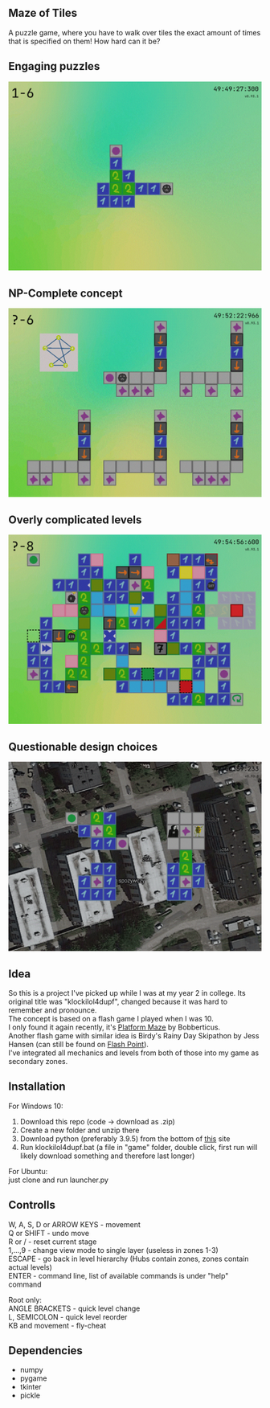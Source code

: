 ## Maze of Tiles

A puzzle game, where you have to walk over tiles the exact amount of times that is specified on them! How hard can it be?

## Engaging puzzles

![ss](src/game_files/sprites/other/screenshot_2.gif "This can be solved in 12 different ways. One of them is <<<v<<^>><^><^^")

## NP-Complete concept

![ss](src/game_files/sprites/other/screenshot_3.gif "Hamiltonian Cycle reduces to this and yes, this reduction is in the right direction")

## Overly complicated levels

![ss](src/game_files/sprites/other/screenshot_4.gif "Not even all of the blocks that are implemented")

## Questionable design choices

![ss](src/game_files/sprites/other/screenshot_1.gif "including a narrator who currently speaks only Polish")

## Idea

So this is a project I've picked up while I was at my year 2 in college. Its original title was "klockilol4dupf", changed because it was hard to remember and pronounce.  
The concept is based on a flash game I played when I was 10.  
I only found it again recently, it's [Platform Maze](https://www.newgrounds.com/portal/view/360130) by Bobberticus.  
Another flash game with similar idea is Birdy's Rainy Day Skipathon by Jess Hansen (can still be found on [Flash Point](https://bluemaxima.org/flashpoint/)).  
I've integrated all mechanics and levels from both of those into my game as secondary zones.

## Installation

For Windows 10:
1) Download this repo (code -> download as .zip)
2) Create a new folder and unzip there
3) Download python (preferably 3.9.5) from the bottom of [this](https://www.python.org/downloads/release/python-395/) site
4) Run klockilol4dupf.bat (a file in "game" folder, double click, first run will likely download something and therefore last longer)

For Ubuntu:  
just clone and run launcher.py

## Controlls
W, A, S, D or ARROW KEYS - movement  
Q or SHIFT - undo move  
R or / - reset current stage  
1,...,9 - change view mode to single layer (useless in zones 1-3)  
ESCAPE - go back in level hierarchy (Hubs contain zones, zones contain actual levels)  
ENTER - command line, list of available commands is under "help" command

Root only:  
ANGLE BRACKETS - quick level change  
L, SEMICOLON - quick level reorder  
KB and movement - fly-cheat  

## Dependencies
* numpy
* pygame
* tkinter
* pickle
